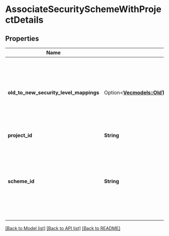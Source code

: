 # AssociateSecuritySchemeWithProjectDetails

## Properties

Name | Type | Description | Notes
------------ | ------------- | ------------- | -------------
**old_to_new_security_level_mappings** | Option<[**Vec<models::OldToNewSecurityLevelMappingsBean>**](OldToNewSecurityLevelMappingsBean.md)> | The list of scheme levels which should be remapped to new levels of the issue security scheme. | [optional]
**project_id** | **String** | The ID of the project. | 
**scheme_id** | **String** | The ID of the issue security scheme. Providing null will clear the association with the issue security scheme. | 

[[Back to Model list]](../README.md#documentation-for-models) [[Back to API list]](../README.md#documentation-for-api-endpoints) [[Back to README]](../README.md)


